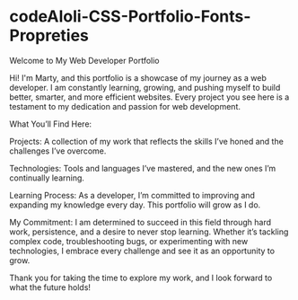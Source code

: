 # codeAIoli-CSS-Portfolio-Fonts-Propreties

Welcome to My Web Developer Portfolio

Hi! I'm Marty, and this portfolio is a showcase of my journey as a web developer. I am constantly learning, growing, and pushing myself to build better, smarter, and more efficient websites. Every project you see here is a testament to my dedication and passion for web development.

What You’ll Find Here:

Projects: A collection of my work that reflects the skills I’ve honed and the challenges I’ve overcome.

Technologies: Tools and languages I’ve mastered, and the new ones I’m continually learning.

Learning Process: As a developer, I’m committed to improving and expanding my knowledge every day. This portfolio will grow as I do.

My Commitment: I am determined to succeed in this field through hard work, persistence, and a desire to never stop learning. Whether it’s tackling complex code, troubleshooting bugs, or experimenting with new technologies, I embrace every challenge and see it as an opportunity to grow.

Thank you for taking the time to explore my work, and I look forward to what the future holds!

